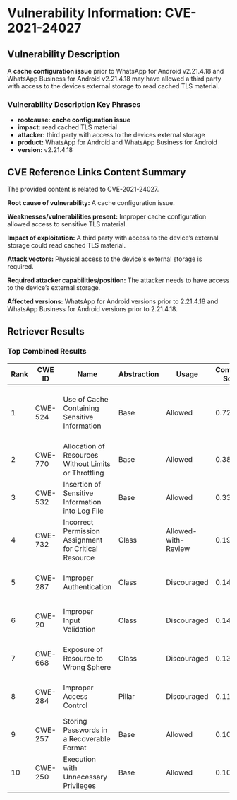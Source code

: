# Vulnerability Information: CVE-2021-24027

## Vulnerability Description
A **cache configuration issue** prior to WhatsApp for Android v2.21.4.18 and WhatsApp Business for Android v2.21.4.18 may have allowed a third party with access to the devices external storage to read cached TLS material.

### Vulnerability Description Key Phrases
- **rootcause:** **cache configuration issue**
- **impact:** read cached TLS material
- **attacker:** third party with access to the devices external storage
- **product:** WhatsApp for Android and WhatsApp Business for Android
- **version:** v2.21.4.18

## CVE Reference Links Content Summary
The provided content is related to CVE-2021-24027.

**Root cause of vulnerability:**
A cache configuration issue.

**Weaknesses/vulnerabilities present:**
Improper cache configuration allowed access to sensitive TLS material.

**Impact of exploitation:**
A third party with access to the device’s external storage could read cached TLS material.

**Attack vectors:**
Physical access to the device's external storage is required.

**Required attacker capabilities/position:**
The attacker needs to have access to the device’s external storage.

**Affected versions:**
WhatsApp for Android versions prior to 2.21.4.18 and WhatsApp Business for Android versions prior to 2.21.4.18.

## Retriever Results

### Top Combined Results

| Rank | CWE ID | Name | Abstraction | Usage | Combined Score | Retrievers | Individual Scores |
|------|--------|------|-------------|-------|---------------|------------|-------------------|
| 1 | CWE-524 | Use of Cache Containing Sensitive Information | Base | Allowed | 0.7247 | dense, sparse, graph | dense: 0.574, sparse: 0.374, graph: 0.624 |
| 2 | CWE-770 | Allocation of Resources Without Limits or Throttling | Base | Allowed | 0.3822 | sparse, graph | sparse: 0.175, graph: 0.789 |
| 3 | CWE-532 | Insertion of Sensitive Information into Log File | Base | Allowed | 0.3332 | dense, sparse | dense: 0.450, sparse: 0.188 |
| 4 | CWE-732 | Incorrect Permission Assignment for Critical Resource | Class | Allowed-with-Review | 0.1959 | dense, sparse | dense: 0.447, sparse: 0.192 |
| 5 | CWE-287 | Improper Authentication | Class | Discouraged | 0.1484 | dense, sparse | dense: 0.451, sparse: 0.185 |
| 6 | CWE-20 | Improper Input Validation | Class | Discouraged | 0.1478 | dense, sparse | dense: 0.437, sparse: 0.195 |
| 7 | CWE-668 | Exposure of Resource to Wrong Sphere | Class | Discouraged | 0.1330 | sparse, graph | sparse: 0.205, graph: 0.503 |
| 8 | CWE-284 | Improper Access Control | Pillar | Discouraged | 0.1106 | dense, sparse | dense: 0.450, sparse: 0.182 |
| 9 | CWE-257 | Storing Passwords in a Recoverable Format | Base | Allowed | 0.1086 | sparse | sparse: 0.190 |
| 10 | CWE-250 | Execution with Unnecessary Privileges | Base | Allowed | 0.1086 | sparse | sparse: 0.190 |

